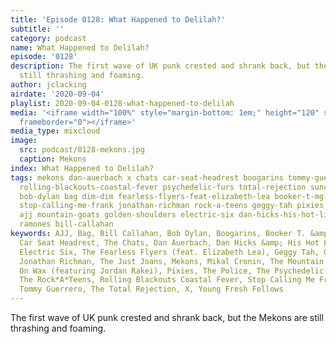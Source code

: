 ```yaml
---
title: 'Episode 0128: What Happened to Delilah?'
subtitle: ''
category: podcast
name: What Happened to Delilah?
episode: '0128'
description: The first wave of UK punk crested and shrank back, but the Mekons are
  still thrashing and foaming.
author: jclacking
airdate: '2020-09-04'
playlist: 2020-09-04-0128-what-happened-to-delilah
media: '<iframe width="100%" style="margin-bottom: 1em;" height="120" src="https://www.mixcloud.com/widget/iframe/?feed=%2Fthe-lacking-org%2Fh7hcps-128-what-happened-to-delilah%2F&hide_artwork=1&hide_cover=1&light=1"
  frameborder="0"></iframe>'
media_type: mixcloud
image:
  src: podcast/0128-mekons.jpg
  caption: Mekons
index: What Happened to Delilah?
tags: mekons dan-auerbach x chats car-seat-headrest boogarins tommy-guerrero young-fresh-fellows
  rolling-blackouts-coastal-fever psychedelic-furs total-rejection suncharms nightmares-on-wax-featuring-jordan-rakei
  bob-dylan bag dim-dim fearless-flyers-feat-elizabeth-lea booker-t-mg-s mikal-cronin
  stop-calling-me-frank jonathan-richman rock-a-teens geggy-tah pixies just-joans
  ajj mountain-goats golden-shoulders electric-six dan-hicks-his-hot-licks police
  ramones bill-callahan
keywords: AJJ, Bag, Bill Callahan, Bob Dylan, Boogarins, Booker T. &amp; the MG&#39;s,
  Car Seat Headrest, The Chats, Dan Auerbach, Dan Hicks &amp; His Hot Licks, Dim Dim,
  Electric Six, The Fearless Flyers (feat. Elizabeth Lea), Geggy Tah, Golden Shoulders,
  Jonathan Richman, The Just Joans, Mekons, Mikal Cronin, The Mountain Goats, Nightmares
  On Wax (featuring Jordan Rakei), Pixies, The Police, The Psychedelic Furs, The Ramones,
  The Rock*A*Teens, Rolling Blackouts Coastal Fever, Stop Calling Me Frank, The Suncharms,
  Tommy Guerrero, The Total Rejection, X, Young Fresh Fellows
---
```

The first wave of UK punk crested and shrank back, but the Mekons are still thrashing and foaming.
